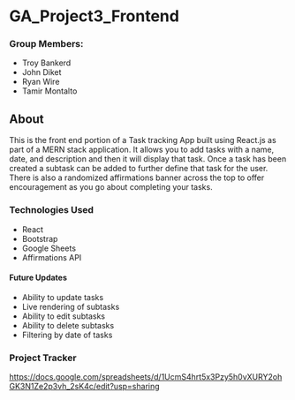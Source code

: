 # GA_Project3_Frontend
### Group Members:
- Troy Bankerd
- John Diket
- Ryan Wire
- Tamir Montalto

## About

This is the front end portion of a Task tracking App built using React.js as part of a MERN stack application.  It allows you to add tasks with a name, date, and description and then it will display that task.  Once a task has been created a subtask can be added to further define that task for the user.  There is also a randomized affirmations banner across the top to offer encouragement as you go about completing your tasks.

### Technologies Used
- React
- Bootstrap
- Google Sheets
- Affirmations API

#### Future Updates
- Ability to update tasks
- Live rendering of subtasks
- Ability to edit subtasks
- Ability to delete subtasks
- Filtering by date of tasks

### Project Tracker
https://docs.google.com/spreadsheets/d/1UcmS4hrt5x3Pzy5h0vXURY2ohGK3N1Ze2p3vh_2sK4c/edit?usp=sharing
